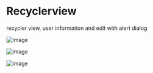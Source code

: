 # Recyclerview

recycler view, user information and edit with alert dialog

![image](https://user-images.githubusercontent.com/107554272/178121242-2813b72d-1248-4482-a320-35d93da123c5.png)

![image](https://user-images.githubusercontent.com/107554272/178121261-8c8620ac-25ba-49d9-89b0-14621e2dca6f.png)

![image](https://user-images.githubusercontent.com/107554272/178121271-f566e8ff-ac98-414a-8640-44b764483f3a.png)
